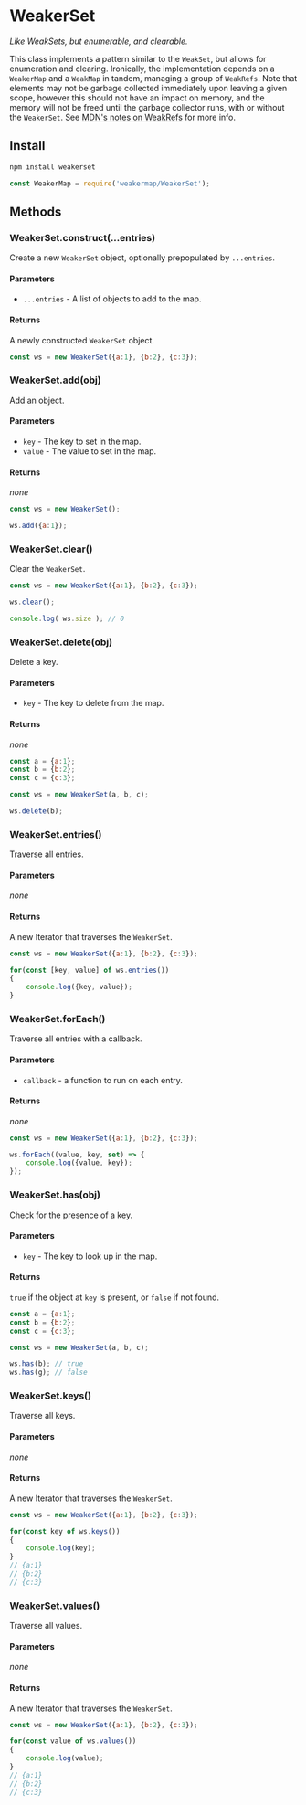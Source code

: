 # WeakerSet

*Like WeakSets, but enumerable, and clearable.*

This class implements a pattern similar to the `WeakSet`, but allows for enumeration and clearing. Ironically, the implementation depends on a `WeakerMap` and a `WeakMap` in tandem, managing a group of `WeakRefs`. Note that elements may not be garbage collected immediately upon leaving a given scope, however this should not have an impact on memory, and the memory will not be freed until the garbage collector runs, with or without the `WeakerSet`. See [MDN's notes on WeakRefs](https://developer.mozilla.org/en-US/docs/Web/JavaScript/Reference/Global_Objects/WeakRef#notes_on_weakrefs) for more info.

## Install
```bash
npm install weakerset
```

```javascript
const WeakerMap = require('weakermap/WeakerSet');
```

## Methods

### WeakerSet.construct(...entries)
Create a new `WeakerSet` object, optionally prepopulated by `...entries`.

#### Parameters
* `...entries` - A list of objects to add to the map.

#### Returns
A newly constructed `WeakerSet` object.

```javascript
const ws = new WeakerSet({a:1}, {b:2}, {c:3});
```

### WeakerSet.add(obj)
Add an object.

#### Parameters
* `key` - The key to set in the map.
* `value` - The value to set in the map.

#### Returns
*none*

```javascript
const ws = new WeakerSet();

ws.add({a:1});
```

### WeakerSet.clear()
Clear the `WeakerSet`.

```javascript
const ws = new WeakerSet({a:1}, {b:2}, {c:3});

ws.clear();

console.log( ws.size ); // 0
```

### WeakerSet.delete(obj)
Delete a key.

#### Parameters
* `key` - The key to delete from the map.

#### Returns
*none*

```javascript
const a = {a:1};
const b = {b:2};
const c = {c:3};

const ws = new WeakerSet(a, b, c);

ws.delete(b);
```

### WeakerSet.entries()
Traverse all entries.

#### Parameters
*none*

#### Returns
A new Iterator that traverses the `WeakerSet`.

```javascript
const ws = new WeakerSet({a:1}, {b:2}, {c:3});

for(const [key, value] of ws.entries())
{
    console.log({key, value});
}
```

### WeakerSet.forEach()
Traverse all entries with a callback.

#### Parameters
* `callback` - a function to run on each entry.

#### Returns
*none*

```javascript
const ws = new WeakerSet({a:1}, {b:2}, {c:3});

ws.forEach((value, key, set) => {
    console.log({value, key});
});
```

### WeakerSet.has(obj)
Check for the presence of a key.

#### Parameters
* `key` - The key to look up in the map.

#### Returns
`true` if the object at `key` is present, or `false` if not found.

```javascript
const a = {a:1};
const b = {b:2};
const c = {c:3};

const ws = new WeakerSet(a, b, c);

ws.has(b); // true
ws.has(g); // false
```

### WeakerSet.keys()
Traverse all keys.

#### Parameters
*none*

#### Returns
A new Iterator that traverses the `WeakerSet`.

```javascript
const ws = new WeakerSet({a:1}, {b:2}, {c:3});

for(const key of ws.keys())
{
    console.log(key);
}
// {a:1}
// {b:2}
// {c:3}

```
### WeakerSet.values()
Traverse all values.

#### Parameters
*none*

#### Returns
A new Iterator that traverses the `WeakerSet`.

```javascript
const ws = new WeakerSet({a:1}, {b:2}, {c:3});

for(const value of ws.values())
{
    console.log(value);
}
// {a:1}
// {b:2}
// {c:3}
```
